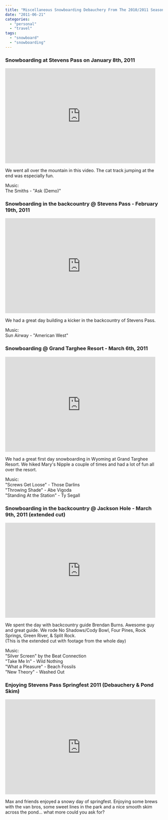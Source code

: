 ```yaml
---
title: "Miscellaneous Snowboarding Debauchery From The 2010/2011 Season"
date: "2011-06-21"
categories: 
  - "personal"
  - "travel"
tags: 
  - "snowboard"
  - "snowboarding"
---
```


### Snowboarding at Stevens Pass on January 8th, 2011

<iframe width="480" height="303" src="http://www.youtube.com/embed/zKHu1Lxjiys" frameborder="0" allowfullscreen></iframe>

We went all over the mountain in this video. The cat track jumping at the end was especially fun.

Music:  
The Smiths - "Ask (Demo)"

### Snowboarding in the backcountry @ Stevens Pass - February 19th, 2011

<iframe width="480" height="303" src="http://www.youtube.com/embed/zjU0HwyeU_o" frameborder="0" allowfullscreen></iframe>

We had a great day building a kicker in the backcountry of Stevens Pass.

Music:  
Sun Airway - "American West"

### Snowboarding @ Grand Targhee Resort - March 6th, 2011

<iframe width="480" height="303" src="http://www.youtube.com/embed/FLO9kE7GaHg" frameborder="0" allowfullscreen></iframe>

We had a great first day snowboarding in Wyoming at Grand Targhee Resort. We hiked Mary's Nipple a couple of times and had a lot of fun all over the resort.

Music:  
"Screws Get Loose" - Those Darlins  
"Throwing Shade" - Abe Vigoda  
"Standing At the Station" - Ty Segall

### Snowboarding in the backcountry @ Jackson Hole - March 9th, 2011 (extended cut)

<iframe width="480" height="303" src="http://www.youtube.com/embed/e1uF6GPC5bs" frameborder="0" allowfullscreen></iframe>

We spent the day with backcountry guide Brendan Burns. Awesome guy and great guide. We rode No Shadows/Cody Bowl, Four Pines, Rock Springs, Green River, & Split Rock.  
(This is the extended cut with footage from the whole day)

Music:  
"Silver Screen" by the Beat Connection  
"Take Me In" - Wild Nothing  
"What a Pleasure" - Beach Fossils  
"New Theory" - Washed Out

### Enjoying Stevens Pass Springfest 2011 (Debauchery & Pond Skim)

<iframe width="480" height="303" src="http://www.youtube.com/embed/nppSnCRk5Cc" frameborder="0" allowfullscreen></iframe>

Max and friends enjoyed a snowy day of springfest. Enjoying some brews with the van bros, some sweet lines in the park and a nice smooth skim across the pond... what more could you ask for?
